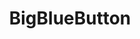 ---
blog: https://bigbluebutton.org/blog
codehost: https://github.com/bigbluebutton
facebook: https://facebook.com/bigbluebutton
logohandle: bigbluebutton
sort: bigbluebutton
title: BigBlueButton
twitter: https://x.com/bigbluebutton
website: https://bigbluebutton.org/
youtube: https://youtube.com/user/bigbluebuttonshare
---
